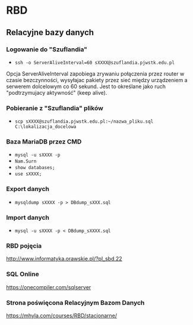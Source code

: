 # RBD
## Relacyjne bazy danych

### Logowanie do "Szuflandia"
- `ssh -o ServerAliveInterval=60 sXXXX@szuflandia.pjwstk.edu.pl`

Opcja ServerAliveInterval zapobiega zrywaniu połączenia przez router w czasie bezczynności, wysyłajac pakiety przez sieć między urządzeniem a serwerem dolcelowym co 60 sekund. Jest to określane jako ruch "podtrzymujacy aktywność" (keep alive).

### Pobieranie z "Szuflandia" plików
- `scp sXXXX@szuflandia.pjwstk.edu.pl:~/nazwa_pliku.sql C:\lokalizacja_docelowa`

### Baza MariaDB przez CMD
- `mysql -u sXXXX -p`
- `Nam.Surn`
- `show databases;`
- `use sXXXX;`

### Export danych
- `mysqldump sXXXX -p > DBdump_sXXX.sql`

### Import danych
- `mysql -u sXXXX -p < DBdump_sXXXX.sql`

### RBD pojęcia
<http://www.informatyka.orawskie.pl/?pl_sbd,22>

### SQL Online
<https://onecompiler.com/sqlserver>

### Strona poświęcona Relacyjnym Bazom Danych
<https://mhyla.com/courses/RBD/stacjonarne/>
